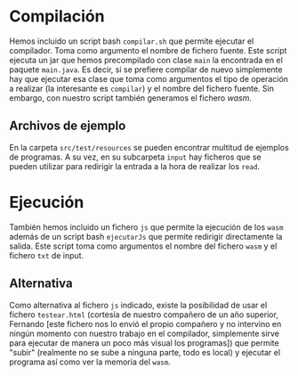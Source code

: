 # Compilación
Hemos incluido un script bash `compilar.sh` que permite ejecutar el compilador.
Toma como argumento el nombre de fichero fuente. Este script ejecuta
un jar que hemos precompilado con clase `main` la encontrada en el paquete
`main.java`. Es decir, si se prefiere compilar de nuevo simplemente hay que
ejecutar esa clase que toma como argumentos el tipo de operación a realizar (la
interesante es `compilar`) y el nombre del fichero fuente. Sin embargo, con
nuestro script también generamos el fichero *wasm*.

## Archivos de ejemplo
En la carpeta `src/test/resources` se pueden encontrar multitud de ejemplos de
programas. A su vez, en su subcarpeta `input` hay ficheros que se pueden
utilizar para redirigir la entrada a la hora de realizar los `read`.

# Ejecución
También hemos incluido un fichero `js` que permite la ejecución de los `wasm`
además de un script bash `ejecutarJs` que permite redirigir directamente la salida.
Este script toma como argumentos el nombre del fichero `wasm` y el fichero `txt`
de input.

## Alternativa
Como alternativa al fichero `js` indicado, existe la posibilidad de usar el
fichero `testear.html` (cortesía de nuestro compañero de un año superior,
Fernando [este fichero nos lo envió el propio compañero y no intervino en
ningún momento con nuestro trabajo en el compilador, simplemente sirve para
ejecutar de manera un poco más visual los programas]) que permite "subir"
(realmente no se sube a ninguna parte, todo es local) y ejecutar el programa
así como ver la memoria del `wasm`.
